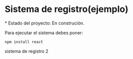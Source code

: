<h1> Sistema de registro(ejemplo)</h1>
* Estado del proyecto: En construción.

Para ejecutar el sistema debes poner:

```npm install react```

sistema de registro 2
